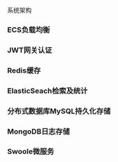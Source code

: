 系统架构

### ECS负载均衡

### JWT网关认证

### Redis缓存

### ElasticSeach检索及统计

### 分布式数据库MySQL持久化存储

### MongoDB日志存储

### Swoole微服务




